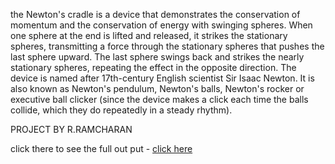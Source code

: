 the Newton's cradle is a device that demonstrates the conservation of momentum and the conservation of energy with swinging spheres. When one sphere at the end is lifted and released, it strikes the stationary spheres, transmitting a force through the stationary spheres that pushes the last sphere upward. The last sphere swings back and strikes the nearly stationary spheres, repeating the effect in the opposite direction. The device is named after 17th-century English scientist Sir Isaac Newton. It is also known as Newton's pendulum, Newton's balls, Newton's rocker or executive ball clicker (since the device makes a click each time the balls collide, which they do repeatedly in a steady rhythm).


PROJECT BY R.RAMCHARAN 

click there to see the full out put - [click here](https://ramcharan208.github.io/NEWTON-S-CRANDLE-pro-27-/)

